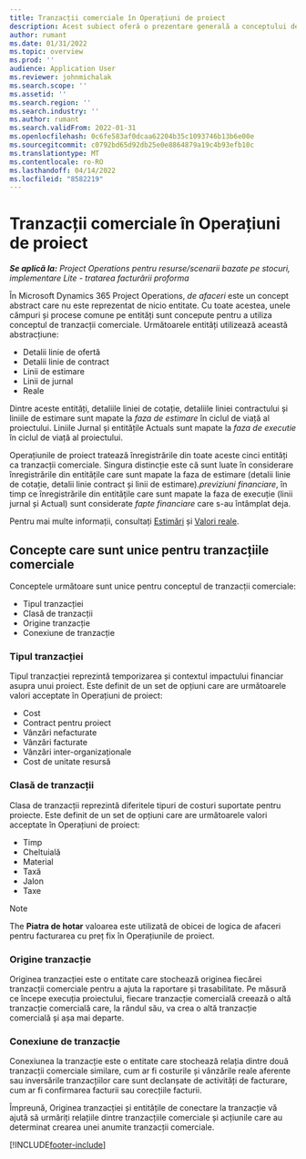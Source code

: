 ```yaml
---
title: Tranzacții comerciale în Operațiuni de proiect
description: Acest subiect oferă o prezentare generală a conceptului de tranzacții comerciale în Microsoft Dynamics 365 Project Operations.
author: rumant
ms.date: 01/31/2022
ms.topic: overview
ms.prod: ''
audience: Application User
ms.reviewer: johnmichalak
ms.search.scope: ''
ms.assetid: ''
ms.search.region: ''
ms.search.industry: ''
ms.author: rumant
ms.search.validFrom: 2022-01-31
ms.openlocfilehash: 0c6fe583af0dcaa62204b35c1093746b13b6e00e
ms.sourcegitcommit: c0792bd65d92db25e0e8864879a19c4b93efb10c
ms.translationtype: MT
ms.contentlocale: ro-RO
ms.lasthandoff: 04/14/2022
ms.locfileid: "8582219"
---
```

# <a name="business-transactions-in-project-operations"></a>Tranzacții comerciale în Operațiuni de proiect

_**Se aplică la:** Project Operations pentru resurse/scenarii bazate pe stocuri, implementare Lite - tratarea facturării proforma_

În Microsoft Dynamics 365 Project Operations, *de afaceri* este un concept abstract care nu este reprezentat de nicio entitate. Cu toate acestea, unele câmpuri și procese comune pe entități sunt concepute pentru a utiliza conceptul de tranzacții comerciale. Următoarele entități utilizează această abstracțiune:

- Detalii linie de ofertă
- Detalii linie de contract
- Linii de estimare
- Linii de jurnal
- Reale

Dintre aceste entități, detaliile liniei de cotație, detaliile liniei contractului și liniile de estimare sunt mapate la *faza de estimare* în ciclul de viață al proiectului. Liniile Jurnal și entitățile Actuals sunt mapate la *faza de executie* în ciclul de viață al proiectului.

Operațiunile de proiect tratează înregistrările din toate aceste cinci entități ca tranzacții comerciale. Singura distincție este că sunt luate în considerare înregistrările din entitățile care sunt mapate la faza de estimare (detalii linie de cotație, detalii linie contract și linii de estimare).*previziuni financiare*, în timp ce înregistrările din entitățile care sunt mapate la faza de execuție (linii jurnal și Actual) sunt considerate *fapte financiare* care s-au întâmplat deja.

Pentru mai multe informații, consultați [Estimări](../project-management/estimating-projects-overview.md) și [Valori reale](actuals-overview.md).

## <a name="concepts-that-are-unique-to-business-transactions"></a>Concepte care sunt unice pentru tranzacțiile comerciale

Conceptele următoare sunt unice pentru conceptul de tranzacții comerciale:

- Tipul tranzacției
- Clasă de tranzacții
- Origine tranzacție
- Conexiune de tranzacție

### <a name="transaction-type"></a>Tipul tranzacției

Tipul tranzacției reprezintă temporizarea și contextul impactului financiar asupra unui proiect. Este definit de un set de opțiuni care are următoarele valori acceptate în Operațiuni de proiect:

- Cost
- Contract pentru proiect
- Vânzări nefacturate
- Vânzări facturate
- Vânzări inter-organizaționale
- Cost de unitate resursă

### <a name="transaction-class"></a>Clasă de tranzacții

Clasa de tranzacții reprezintă diferitele tipuri de costuri suportate pentru proiecte. Este definit de un set de opțiuni care are următoarele valori acceptate în Operațiuni de proiect:

- Timp
- Cheltuială
- Material
- Taxă
- Jalon
- Taxe

> [!NOTE]
> The **Piatra de hotar** valoarea este utilizată de obicei de logica de afaceri pentru facturarea cu preț fix în Operațiunile de proiect.

### <a name="transaction-origin"></a>Origine tranzacție

Originea tranzacției este o entitate care stochează originea fiecărei tranzacții comerciale pentru a ajuta la raportare și trasabilitate. Pe măsură ce începe execuția proiectului, fiecare tranzacție comercială creează o altă tranzacție comercială care, la rândul său, va crea o altă tranzacție comercială și așa mai departe.

### <a name="transaction-connection"></a>Conexiune de tranzacție

Conexiunea la tranzacție este o entitate care stochează relația dintre două tranzacții comerciale similare, cum ar fi costurile și vânzările reale aferente sau inversările tranzacțiilor care sunt declanșate de activități de facturare, cum ar fi confirmarea facturii sau corecțiile facturii.

Împreună, Originea tranzacției și entitățile de conectare la tranzacție vă ajută să urmăriți relațiile dintre tranzacțiile comerciale și acțiunile care au determinat crearea unei anumite tranzacții comerciale.

[!INCLUDE[footer-include](../includes/footer-banner.md)]
